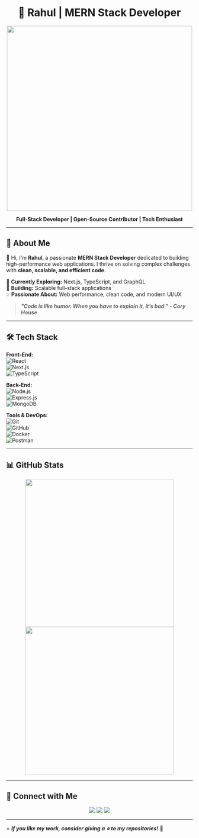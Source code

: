 <h1 align="center">🚀 Rahul | MERN Stack Developer</h1>

<p align="center">
  <img src="https://media.giphy.com/media/qgQUggAC3Pfv687qPC/giphy.gif" width="500"/>
</p>

<p align="center">
  <b>Full-Stack Developer | Open-Source Contributor | Tech Enthusiast</b>
</p>

---

## 🚀 About Me  

👋 Hi, I'm **Rahul**, a passionate **MERN Stack Developer** dedicated to building high-performance web applications. I thrive on solving complex challenges with **clean, scalable, and efficient code**.  

🎯 **Currently Exploring:** Next.js, TypeScript, and GraphQL  
🚀 **Building:** Scalable full-stack applications  
💡 **Passionate About:** Web performance, clean code, and modern UI/UX  

> **_"Code is like humor. When you have to explain it, it’s bad." - Cory House_**  

---

## 🛠 Tech Stack  
**Front-End:**  
![React](https://img.shields.io/badge/React-61DAFB?style=for-the-badge&logo=react&logoColor=white)  
![Next.js](https://img.shields.io/badge/Next.js-000000?style=for-the-badge&logo=nextdotjs&logoColor=white)  
![TypeScript](https://img.shields.io/badge/TypeScript-3178C6?style=for-the-badge&logo=typescript&logoColor=white)  

**Back-End:**  
![Node.js](https://img.shields.io/badge/Node.js-339933?style=for-the-badge&logo=node.js&logoColor=white)  
![Express.js](https://img.shields.io/badge/Express.js-000000?style=for-the-badge&logo=express&logoColor=white)  
![MongoDB](https://img.shields.io/badge/MongoDB-47A248?style=for-the-badge&logo=mongodb&logoColor=white)  

**Tools & DevOps:**  
![Git](https://img.shields.io/badge/Git-F05032?style=for-the-badge&logo=git&logoColor=white)  
![GitHub](https://img.shields.io/badge/GitHub-181717?style=for-the-badge&logo=github&logoColor=white)  
![Docker](https://img.shields.io/badge/Docker-2496ED?style=for-the-badge&logo=docker&logoColor=white)  
![Postman](https://img.shields.io/badge/Postman-FF6C37?style=for-the-badge&logo=postman&logoColor=white)  

---

## 📊 GitHub Stats  
<p align="center">
  <img src="https://github-readme-stats.vercel.app/api?username=rahull2509&show_icons=true&theme=tokyonight" width="400"/>
  <img src="https://github-readme-streak-stats.herokuapp.com/?user=rahull2509&theme=tokyonight" width="400"/>
</p>

---

## 🔗 Connect with Me  
<p align="center">
  <a href="https://github.com/rahull2509"><img src="https://img.shields.io/badge/GitHub-181717?style=for-the-badge&logo=github&logoColor=white"/></a>
  <a href="https://www.linkedin.com/in/rahull2509"><img src="https://img.shields.io/badge/LinkedIn-0077B5?style=for-the-badge&logo=linkedin&logoColor=white"/></a>
  <a href="mailto:rahull2509@gmail.com"><img src="https://img.shields.io/badge/Gmail-D14836?style=for-the-badge&logo=gmail&logoColor=white"/></a>
</p>

---

⭐ **_If you like my work, consider giving a ⭐ to my repositories!_** 🚀  

